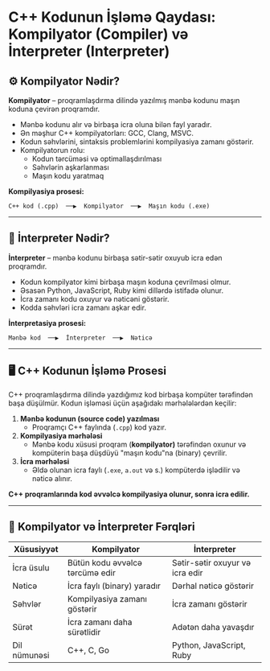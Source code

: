 # C++ Kodunun İşləmə Qaydası: Kompilyator (Compiler) və İnterpreter (Interpreter)

## **⚙️ Kompilyator Nədir?**

**Kompilyator** – proqramlaşdırma dilində yazılmış mənbə kodunu maşın koduna çevirən proqramdır.

- Mənbə kodunu alır və birbaşa icra oluna bilən fayl yaradır.
- Ən məşhur C++ kompilyatorları: GCC, Clang, MSVC.
- Kodun səhvlərini, sintaksis problemlərini kompilyasiya zamanı göstərir.
- Kompilyatorun rolu:
  - Kodun tərcüməsi və optimallaşdırılması
  - Səhvlərin aşkarlanması
  - Maşın kodu yaratmaq

**Kompilyasiya prosesi:**

```
C++ kod (.cpp)  ──▶  Kompilyator  ──▶  Maşın kodu (.exe)
```

---

## **🧐 İnterpreter Nədir?**

**İnterpreter** – mənbə kodunu birbaşa sətir-sətir oxuyub icra edən proqramdır.

- Kodun kompilyator kimi birbaşa maşın koduna çevrilməsi olmur.
- Əsasən Python, JavaScript, Ruby kimi dillərdə istifadə olunur.
- İcra zamanı kodu oxuyur və nəticəni göstərir.
- Kodda səhvləri icra zamanı aşkar edir.

**İnterpretasiya prosesi:**

```
Mənbə kod  ──▶  İnterpreter  ──▶  Nəticə
```

---

## **🖥️ C++ Kodunun İşləmə Prosesi**

C++ proqramlaşdırma dilində yazdığımız kod birbaşa kompüter tərəfindən başa düşülmür. Kodun işləməsi üçün aşağıdakı mərhələlərdən keçilir:

1. **Mənbə kodunun (source code) yazılması**
   - Proqramçı C++ faylında (`.cpp`) kod yazır.
2. **Kompilyasiya mərhələsi**
   - Mənbə kodu xüsusi proqram (**kompilyator)** tərəfindən oxunur və kompüterin başa düşdüyü "maşın kodu"na (binary) çevrilir.
3. **İcra mərhələsi**
   - Əldə olunan icra faylı (`.exe`, `a.out` və s.) kompüterdə işlədilir və nəticə alınır.

**C++ proqramlarında kod əvvəlcə kompilyasiya olunur, sonra icra edilir.**

---

## **🔄 Kompilyator və İnterpreter Fərqləri**

| **Xüsusiyyət** | **Kompilyator**                 | **İnterpreter**                 |
| -------------- | ------------------------------- | ------------------------------- |
| İcra üsulu     | Bütün kodu əvvəlcə tərcümə edir | Sətir-sətir oxuyur və icra edir |
| Nəticə         | İcra faylı (binary) yaradır     | Dərhal nəticə göstərir          |
| Səhvlər        | Kompilyasiya zamanı göstərir    | İcra zamanı göstərir            |
| Sürət          | İcra zamanı daha sürətlidir     | Adətən daha yavaşdır            |
| Dil nümunəsi   | C++, C, Go                      | Python, JavaScript, Ruby        |
